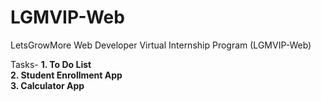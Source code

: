 # LGMVIP-Web
LetsGrowMore Web Developer Virtual Internship Program (LGMVIP-Web)

Tasks-
<b>1. To Do List</b><br>
<b>2. Student Enrollment App</b><br>
<b>3. Calculator App</b><br>
